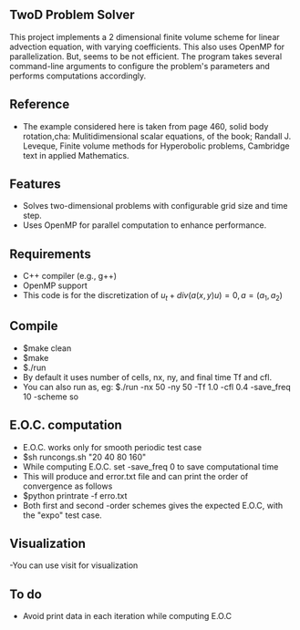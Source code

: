 ## TwoD Problem Solver
This project implements a 2 dimensional finite volume scheme for linear advection equation, with varying coefficients. This also uses OpenMP for parallelization. But, seems to be not efficient. The program takes several command-line arguments to configure the problem's parameters and performs computations accordingly.
## Reference
- The example considered here is taken from page 460, solid body rotation,cha: Mulitidimensional scalar equations, of the book;  Randall J. Leveque, Finite volume methods for Hyperobolic problems, Cambridge text in applied Mathematics.
## Features
- Solves two-dimensional problems with configurable grid size and time step.
- Uses OpenMP for parallel computation to enhance performance.
## Requirements
- C++ compiler (e.g., g++)
- OpenMP support
- This code is for the discretization of $u_t + div(a(x,y)u) = 0, a = (a_1,a_2)$
## Compile 
- $make clean
- $make 
- $./run
- By default it uses number of cells, nx, ny, and final time Tf and cfl.
- You can also run as, eg: $./run -nx 50 -ny 50 -Tf 1.0 -cfl 0.4 -save_freq 10 -scheme so

## E.O.C. computation 
- E.O.C. works only for smooth periodic test case
- $sh runcongs.sh "20 40 80 160"
- While computing E.O.C. set -save_freq 0 to save computational time
- This will produce and error.txt file and can print the order of convergence as follows
- $python printrate -f erro.txt
- Both first and second -order schemes gives the expected E.O.C, with the "expo" test case.
## Visualization
-You can use visit for visualization
## To do
- Avoid print data in each iteration while computing E.O.C


